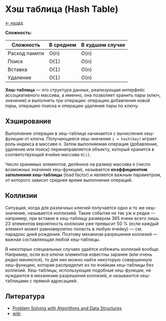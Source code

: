 # Хэш таблица (Hash Table)

[<- назад](../README.md)
  
**Cложность:**

Сложность | В среднем | В худшем случае
--- | --- | --- 
Расход памяти | O(n) | O(n)
Поиск | O(1) | O(n)
Вставка | O(1) | O(n)
Удаление | O(1) | O(n)
**Хеш-таблица** — это структура данных, реализующая интерфейс ассоциативного массива, а именно, она позволяет хранить пары (ключ, значение) и выполнять три операции: операцию добавления новой пары, операцию поиска и операцию удаления пары по ключу.

## Хэширование

Выполнение операции в хеш-таблице начинается с вычисления хеш-функции от ключа. Получающееся хеш-значение `i = hash(key)` играет роль индекса в массиве `H`. Затем выполняемая операция (добавление, удаление или поиск) перенаправляется объекту, который хранится в соответствующей ячейке массива `H[i]`.

Число хранимых элементов, делённое на размер массива `H` (число возможных значений хеш-функции), называется **коэффициентом заполнения хеш-таблицы** (load factor) и является важным параметром, от которого зависит среднее время выполнения операций.

## Коллизии

Ситуация, когда для различных ключей получается одно и то же хеш-значение, называется коллизией. Такие события не так уж и редки — например, при вставке в хеш-таблицу размером 365 ячеек всего лишь 23 элементов вероятность коллизии уже превысит 50 % (если каждый элемент может равновероятно попасть в любую ячейку) — см. парадокс дней рождения. Поэтому механизм разрешения коллизий — важная составляющая любой хеш-таблицы.

В некоторых специальных случаях удаётся избежать коллизий вообще. Например, если все ключи элементов известны заранее (или очень редко меняются), то для них можно найти некоторую совершенную хеш-функцию, которая распределит их по ячейкам хеш-таблицы без коллизий. Хеш-таблицы, использующие подобные хеш-функции, не нуждаются в механизме разрешения коллизий, и называются хеш-таблицами с прямой адресацией.




## Литература
- [Problem Solving with Algorithms and Data Structures](http://aliev.me/runestone/SortSearch/Hashing.html)
- [wiki](https://ru.wikipedia.org/wiki/%D0%A5%D0%B5%D1%88-%D1%82%D0%B0%D0%B1%D0%BB%D0%B8%D1%86%D0%B0)